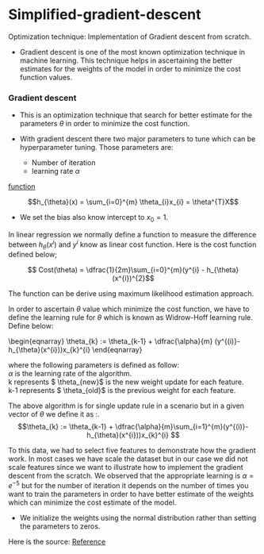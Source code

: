 # Simplified-gradient-descent
Optimization technique: Implementation of Gradient descent from scratch.

- Gradient descent is one of the most known optimization technique in machine learning. This technique helps in ascertaining the better estimates for the weights of the model in order to minimize the cost function values.

### Gradient descent 

- This is an optimization technique that search for better estimate for the parameters $\theta$ in order to minimize the cost function.

- With gradient descent there two major parameters to tune which can be hyperparameter tuning. Those parameters are: 
  - Number of iteration 
  - learning rate $\alpha$

[function](function.png)

$$h_{\theta}(x) = \sum_{i=0}^{m} \theta_{i}x_{i} = \theta^{T}X$$

- We set the bias also know intercept to $x_{0}=1$.  <br>

In linear regression we normally define a function to measure the difference between $h_{\theta}(x^{i})$ and $y^{i}$ know as linear cost function. Here is the cost function defined below;

$$ Cost(\theta) = \dfrac{1}{2m}\sum_{i=0}^{m}(y^{i} - h_{\theta}(x^{i})^{2}$$

The function can be derive using maximum likelihood estimation approach.

In order to ascertain $\theta$ value which minimize the cost function, we have to define the learning rule for $\theta$ which is known as Widrow-Hoff learning rule. Define below:

\begin{eqnarray}
\theta_{k} := \theta_{k-1} + \dfrac{\alpha}{m} (y^{(i)}-h_{\theta}(x^{i}))x_{k}^{i} 
\end{eqnarray}

where the following parameters is defined as follow:<br>
$\alpha$ is the learning rate of the algorithm. <br>
k represents $ \theta_{new}$ is the new weight update for each feature.<br>
k-1 represents $ \theta_{old}$ is the previous weight for each feature.<br>

The above algorithm is for single update rule in a scenario but in a given vector of $\theta$ we define it as :.
$$\theta_{k} := \theta_{k-1} + \dfrac{\alpha}{m}\sum_{i=1}^{m}(y^{(i)}-h_{\theta}(x^{i}))x_{k}^{i} $$

To this data, we had to select five features to demonstrate how the gradient work. In most cases we have scale the dataset but in our case we did not scale features since we want to illustrate how to implement the gradient descent from the scratch. We observed that the appropriate learning is $\alpha = e^{-5}$  but for the number of iteration it depends on the number of times you want to train the parameters in order to have better estimate of the weights which can minimize the cost estimate of the model. 

- We initialize the weights using the normal distribution rather than setting the parameters to zeros. 

Here is the source: [Reference](http://cs229.stanford.edu/notes2019fall/cs229-notes1.pdf)
